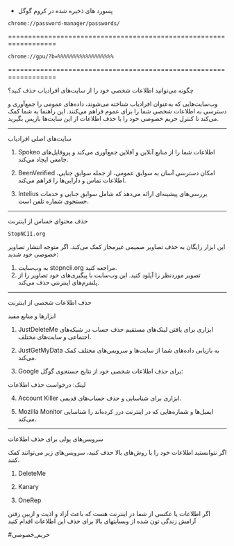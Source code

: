 - پسورد های ذخیره شده در کروم گوگل
```
chrome://password-manager/passwords/
```

==================================================================
```
chrome://gpu/?b=%%%%%%%%%%%%%%%%%%
```
==================================================================

چگونه می‌توانید اطلاعات شخصی خود را از سایت‌های افراد‌یاب حذف کنید؟

وب‌سایت‌هایی که به‌عنوان افراد‌یاب شناخته می‌شوند، داده‌های عمومی را جمع‌آوری و دسترسی به اطلاعات شخصی شما را برای عموم فراهم می‌کنند. این راهنما به شما کمک می‌کند تا کنترل حریم خصوصی خود را با حذف اطلاعات از این سایت‌ها بازپس بگیرید.

---
سایت‌های اصلی افراد‌یاب

1. Spokeo
اطلاعات شما را از منابع آنلاین و آفلاین جمع‌آوری می‌کند و پروفایل‌های جامعی ایجاد می‌کند.

2. BeenVerified
امکان دسترسی آسان به سوابق عمومی، از جمله سوابق جنایی، اطلاعات تماس و دارایی‌ها را فراهم می‌کند.


3. Intelius
بررسی‌های پیشینه‌ای ارائه می‌دهد که شامل سوابق جنایی و خدمات جستجوی شماره تلفن است.
---
حذف محتوای حساس از اینترنت
```
StopNCII.org
```
این ابزار رایگان به حذف تصاویر صمیمی غیرمجاز کمک می‌کند.
اگر متوجه انتشار تصاویر خصوصی خود شدید:

1. به وب‌سایت stopncii.org مراجعه کنید.
2. تصویر موردنظر را آپلود کنید.
این وب‌سایت با پیگیری‌های خود تصاویر را از پلتفرم‌های اینترنتی حذف می‌کند.
---
حذف اطلاعات شخصی از اینترنت

ابزارها و منابع مفید

1. JustDeleteMe
ابزاری برای یافتن لینک‌های مستقیم حذف حساب در شبکه‌های اجتماعی و سایت‌های مختلف.


2. JustGetMyData
به بازیابی داده‌های شما از سایت‌ها و سرویس‌های مختلف کمک می‌کند.


3. Google
برای حذف اطلاعات شخصی خود از نتایج جستجوی گوگل:

لینک: درخواست حذف اطلاعات


4. Account Killer
ابزاری برای شناسایی و حذف حساب‌های قدیمی.

5. Mozilla Monitor
ایمیل‌ها و شماره‌هایی که در اینترنت درز کرده‌اند را شناسایی می‌کند.

---

سرویس‌های پولی برای حذف اطلاعات

اگر نتوانستید اطلاعات خود را با روش‌های بالا حذف کنید، سرویس‌های زیر می‌توانند کمک کنند.

1. DeleteMe

2. Kanary

3. OneRep



اگر اطلاعات یا عکسی از شما در اینترنت هست که باعث آزاد و اذیت و ازبین رفتن آرامش زندگی تون شده از وبسایتهای بالا برای حذف این اطلاعات اقدام کنید

#حریم‌_خصوصی

